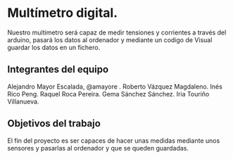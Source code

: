 # Multímetro digital.

Nuestro multimetro será capaz de medir tensiones y corrientes a través del arduino, pasará los datos al ordenador y mediante un codigo de Visual guardar los datos en un fichero.

## Integrantes del equipo

Alejandro Mayor Escalada, @amayore .
Roberto Vázquez Magdaleno.
Inés Rico Peng.
Raquel Roca Pereira.
Gema Sánchez Sánchez.
Iria Touriño Villanueva.

## Objetivos del trabajo

El fin del proyecto es ser capaces de hacer unas medidas mediante unos sensores y pasarlas al ordenador y que se queden guardadas.
